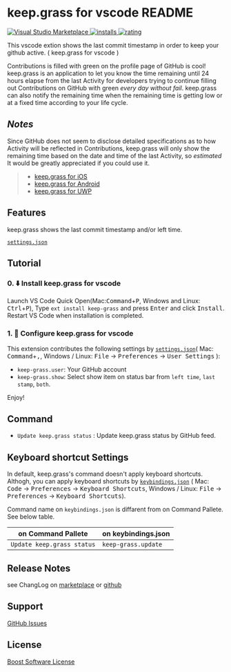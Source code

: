 # keep.grass for vscode README

[![Visual Studio Marketplace](https://vsmarketplacebadge.apphb.com/version/wraith13.keep-grass.svg) ![installs](https://vsmarketplacebadge.apphb.com/installs/wraith13.keep-grass.svg) ![rating](https://vsmarketplacebadge.apphb.com/rating/wraith13.keep-grass.svg)](https://marketplace.visualstudio.com/items?itemName=wraith13.keep-grass)

This vscode extion shows the last commit timestamp in order to keep your github active. ( keep.grass for vscode )

Contributions is filled with green on the profile page of GitHub is cool!
keep.grass is an application to let you know the time remaining until 24 hours elapse from the last Activity for developers trying to continue filling out Contributions on GitHub with green *every day without fail*.
keep.grass can also notify the remaining time when the remaining time is getting low or at a fixed time according to your life cycle.

## *Notes*

Since GitHub does not seem to disclose detailed specifications as to how Activity will be reflected in Contributions, keep.grass will only show the remaining time based on the date and time of the last Activity, so *estimated* It would be greatly appreciated if you could use it.

> * [keep.grass for iOS](https://itunes.apple.com/us/app/keep.grass/id1170833136?l=ja&ls=1&mt=8)
> * [keep.grass for Android](https://play.google.com/store/apps/details?id=net.trickpalace.keep_grass)
> * [keep.grass for UWP](https://www.microsoft.com/store/apps/9nblggh51p1m)

## Features

keep.grass shows the last commit timestamp and/or left time.

[`settings.json`](#extension-settings)

## Tutorial

### 0. ⬇️ Install keep.grass for vscode

Launch VS Code Quick Open(Mac:<kbd>Command</kbd>+<kbd>P</kbd>, Windows and Linux: <kbd>Ctrl</kbd>+<kbd>P</kbd>), Type `ext install keep-grass` and press <kbd>Enter</kbd> and click <kbd>Install</kbd>.  Restart VS Code when installation is completed.

### 1. 🔧 Configure keep.grass for vscode

This extension contributes the following settings by [`settings.json`](https://code.visualstudio.com/docs/customization/userandworkspace#_creating-user-and-workspace-settings)( Mac: <kbd>Command</kbd>+<kbd>,</kbd>, Windows / Linux: <kbd>File</kbd> -> <kbd>Preferences</kbd> -> <kbd>User Settings</kbd> ):

* `keep-grass.user`: Your GitHub account
* `keep-grass.show`: Select show item on status bar from `left time`, `last stamp`, `both`.

Enjoy!

## Command

* `Update keep.grass status` : Update keep.grass status by GitHub feed.

## Keyboard shortcut Settings

In default, keep.grass's command doesn't apply keyboard shortcuts. Althogh,
you can apply keyboard shortcuts by [`keybindings.json`](https://code.visualstudio.com/docs/customization/keybindings#_customizing-shortcuts)
( Mac: <kbd>Code</kbd> -> <kbd>Preferences</kbd> -> <kbd>Keyboard Shortcuts</kbd>, Windows / Linux: <kbd>File</kbd> -> <kbd>Preferences</kbd> -> <kbd>Keyboard Shortcuts</kbd>).

Command name on `keybindings.json` is diffarent from on Command Pallete. See below table.

|on Command Pallete|on keybindings.json|
|-|-|
|`Update keep.grass status`|`keep-grass.update`|

## Release Notes

see ChangLog on [marketplace](https://marketplace.visualstudio.com/items/wraith13.keep-grass/changelog) or [github](https://github.com/wraith13/keep-grass-vscode/blob/master/CHANGELOG.md)

## Support

[GitHub Issues](https://github.com/wraith13/keep-grass-vscode/issues)

## License

[Boost Software License](https://github.com/wraith13/keep-grass-vscode/blob/master/LICENSE_1_0.txt)
